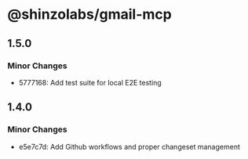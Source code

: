 # @shinzolabs/gmail-mcp

## 1.5.0

### Minor Changes

- 5777168: Add test suite for local E2E testing

## 1.4.0

### Minor Changes

- e5e7c7d: Add Github workflows and proper changeset management
